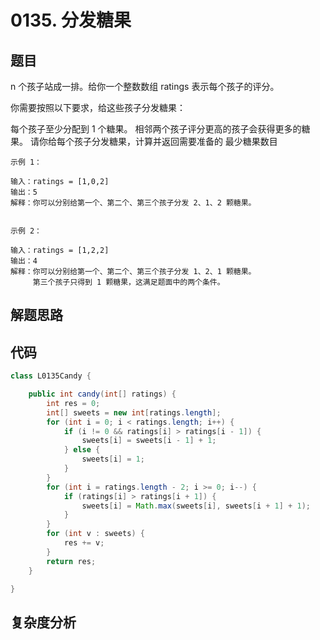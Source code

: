 # 0135. 分发糖果

## 题目
n 个孩子站成一排。给你一个整数数组 ratings 表示每个孩子的评分。

你需要按照以下要求，给这些孩子分发糖果：

每个孩子至少分配到 1 个糖果。
相邻两个孩子评分更高的孩子会获得更多的糖果。
请你给每个孩子分发糖果，计算并返回需要准备的 最少糖果数目 



```
示例 1：

输入：ratings = [1,0,2]
输出：5
解释：你可以分别给第一个、第二个、第三个孩子分发 2、1、2 颗糖果。


示例 2：

输入：ratings = [1,2,2]
输出：4
解释：你可以分别给第一个、第二个、第三个孩子分发 1、2、1 颗糖果。
     第三个孩子只得到 1 颗糖果，这满足题面中的两个条件。

```

## 解题思路



## 代码
```java
class L0135Candy {

    public int candy(int[] ratings) {
        int res = 0;
        int[] sweets = new int[ratings.length];
        for (int i = 0; i < ratings.length; i++) {
            if (i != 0 && ratings[i] > ratings[i - 1]) {
                sweets[i] = sweets[i - 1] + 1;
            } else {
                sweets[i] = 1;
            }
        }
        for (int i = ratings.length - 2; i >= 0; i--) {
            if (ratings[i] > ratings[i + 1]) {
                sweets[i] = Math.max(sweets[i], sweets[i + 1] + 1);
            }
        }
        for (int v : sweets) {
            res += v;
        }
        return res;
    }

}
```

## 复杂度分析

